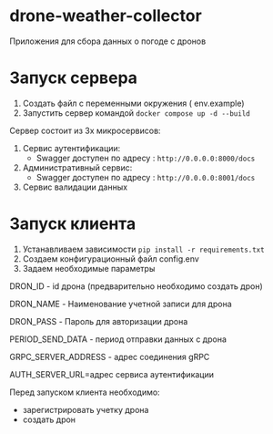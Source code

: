 # drone-weather-collector

Приложения для сбора данных о погоде с дронов

# Запуск сервера

1. Создать файл с переменными окружения ( env.example)
2. Запустить сервер командой `docker compose up -d --build`

Сервер состоит из 3х микросервисов:
1. Сервис аутентификации:
    - Swagger доступен по адресу : `http://0.0.0.0:8000/docs`
2. Административный сервис: 
   - Swagger доступен по адресу : `http://0.0.0.0:8001/docs`
3. Сервис валидации данных

# Запуск клиента
1. Устанавливаем зависимости `pip install -r requirements.txt`
2. Создаем конфигурационный файл config.env
3. Задаем необходимые параметры

DRON_ID - id дрона (предварительно необходимо создать дрон)

DRON_NAME - Наименование учетной записи для дрона

DRON_PASS - Пароль для авторизации дрона

PERIOD_SEND_DATA - период отправки данных с дрона

GRPC_SERVER_ADDRESS - адрес соединения gRPC

AUTH_SERVER_URL=адрес сервиса аутентификации

Перед запуском клиента необходимо:
- зарегистрировать учетку дрона
- создать дрон